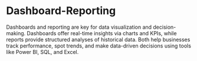 # Dashboard-Reporting
Dashboards and reporting are key for data visualization and decision-making. Dashboards offer real-time insights via charts and KPIs, while reports provide structured analyses of historical data. Both help businesses track performance, spot trends, and make data-driven decisions using tools like Power BI, SQL, and Excel.
